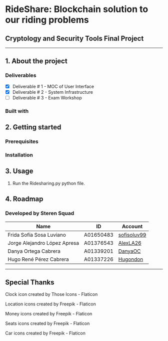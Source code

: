 # RideShare: Blockchain solution to our riding problems
## Cryptology and Security Tools Final Project
---

## 1. About the project

### Deliverables
- [X] Deliverable # 1 - MOC of User Interface
- [X] Deliverable # 2 - System Infrastructure
- [ ] Deliverable # 3 - Exam Workshop

### Built with

## 2. Getting started

### Prerequisites

### Installation

## 3. Usage

1. Run the Ridesharing.py python file.

## 4. Roadmap

### Developed by Steren Squad

| Name | ID | Account |
| ----------- | ----------- | ----------- |
| Frida Sofía Sosa Luviano  | A01650483  | [sofisoluv99](https://github.com/sofisoluv99) |
| Jorge Alejandro López Apresa | A01376543 | [AlexLA26](https://github.com/AlexLA26)  |
| Danya Ortega Cabrera | A01339201 | [DanyaOC](https://github.com/DanyaOC) |
| Hugo René Pérez Cabrera | A01337226 | [Hugondon](https://github.com/Hugondon)  |
---

## Special Thanks

Clock icon created by Those Icons - Flaticon

Location icons created by Freepik - Flaticon

Money icons created by Freepik - Flaticon

Seats icons created by Freepik - Flaticon

Car icons created by Freepik - Flaticon
